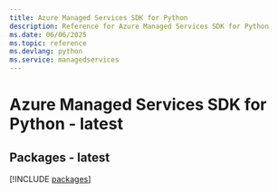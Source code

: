 ```yaml
---
title: Azure Managed Services SDK for Python
description: Reference for Azure Managed Services SDK for Python
ms.date: 06/06/2025
ms.topic: reference
ms.devlang: python
ms.service: managedservices
---
```

# Azure Managed Services SDK for Python - latest
## Packages - latest
[!INCLUDE [packages](managed-services-index.md)]